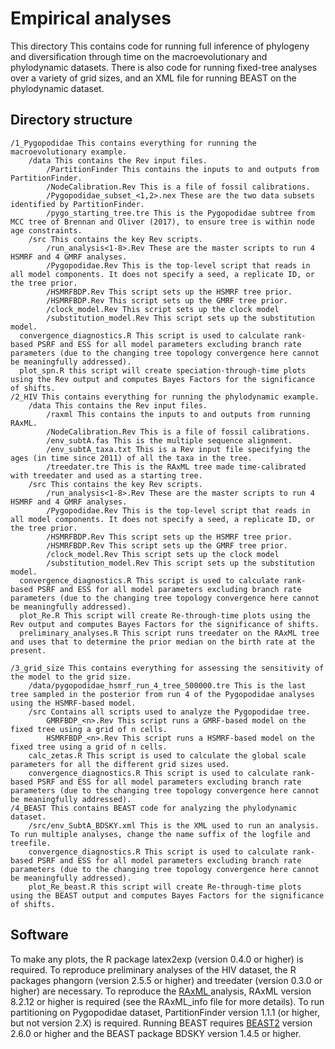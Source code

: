 # Empirical analyses
This directory This contains code for running full inference of phylogeny and diversification through time on the macroevolutionary and phylodynamic datasets.
There is also code for running fixed-tree analyses over a variety of grid sizes, and an XML file for running BEAST on the phylodynamic dataset.

## Directory structure
    /1_Pygopodidae This contains everything for running the macroevolutionary example.
        /data This contains the Rev input files.
            /PartitionFinder This contains the inputs to and outputs from PartitionFinder.
            /NodeCalibration.Rev This is a file of fossil calibrations.
            /Pygopodidae_subset_<1,2>.nex These are the two data subsets identified by PartitionFinder.
            /pygo_starting_tree.tre This is the Pygopodidae subtree from MCC tree of Brennan and Oliver (2017), to ensure tree is within node age constraints.
        /src This contains the key Rev scripts.
            /run_analysis<1-8>.Rev These are the master scripts to run 4 HSMRF and 4 GMRF analyses.
            /Pygopodidae.Rev This is the top-level script that reads in all model components. It does not specify a seed, a replicate ID, or the tree prior.
            /HSMRFBDP.Rev This script sets up the HSMRF tree prior.
            /HSMRFBDP.Rev This script sets up the GMRF tree prior.
            /clock_model.Rev This script sets up the clock model
            /substitution_model.Rev This script sets up the substitution model.
      convergence_diagnostics.R This script is used to calculate rank-based PSRF and ESS for all model parameters excluding branch rate parameters (due to the changing tree topology convergence here cannot be meaningfully addressed).
      plot_spn.R this script will create speciation-through-time plots using the Rev output and computes Bayes Factors for the significance of shifts.
    /2_HIV This contains everything for running the phylodynamic example.
        /data This contains the Rev input files.
            /raxml This contains the inputs to and outputs from running RAxML.
            /NodeCalibration.Rev This is a file of fossil calibrations.
            /env_subtA.fas This is the multiple sequence alignment.
            /env_subtA_taxa.txt This is a Rev input file specifying the ages (in time since 2011) of all the taxa in the tree.
            /treedater.tre This is the RAxML tree made time-calibrated with treedater and used as a starting tree.
        /src This contains the key Rev scripts.
            /run_analysis<1-8>.Rev These are the master scripts to run 4 HSMRF and 4 GMRF analyses.
            /Pygopodidae.Rev This is the top-level script that reads in all model components. It does not specify a seed, a replicate ID, or the tree prior.
            /HSMRFBDP.Rev This script sets up the HSMRF tree prior.
            /HSMRFBDP.Rev This script sets up the GMRF tree prior.
            /clock_model.Rev This script sets up the clock model
            /substitution_model.Rev This script sets up the substitution model.
      convergence_diagnostics.R This script is used to calculate rank-based PSRF and ESS for all model parameters excluding branch rate parameters (due to the changing tree topology convergence here cannot be meaningfully addressed).
      plot_Re.R This script will create Re-through-time plots using the Rev output and computes Bayes Factors for the significance of shifts.
      preliminary_analyses.R This script runs treedater on the RAxML tree and uses that to determine the prior median on the birth rate at the present.

    /3_grid_size This contains everything for assessing the sensitivity of the model to the grid size.
        /data/pygopodidae_hsmrf_run_4_tree_500000.tre This is the last tree sampled in the posterior from run 4 of the Pygopodidae analyses using the HSMRF-based model.
        /src Contains all scripts used to analyze the Pygopodidae tree.
            GMRFBDP_<n>.Rev This script runs a GMRF-based model on the fixed tree using a grid of n cells.
            HSMRFBDP_<n>.Rev This script runs a HSMRF-based model on the fixed tree using a grid of n cells.
        calc_zetas.R This script is used to calculate the global scale parameters for all the different grid sizes used.
        convergence_diagnostics.R This script is used to calculate rank-based PSRF and ESS for all model parameters excluding branch rate parameters (due to the changing tree topology convergence here cannot be meaningfully addressed).
    /4_BEAST This contains BEAST code for analyzing the phylodynamic dataset.
        /src/env_SubtA_BDSKY.xml This is the XML used to run an analysis. To run multiple analyses, change the name suffix of the logfile and treefile.
        convergence_diagnostics.R This script is used to calculate rank-based PSRF and ESS for all model parameters excluding branch rate parameters (due to the changing tree topology convergence here cannot be meaningfully addressed).
        plot_Re_beast.R this script will create Re-through-time plots using the BEAST output and computes Bayes Factors for the significance of shifts.


## Software
To make any plots, the R package latex2exp (version 0.4.0 or higher) is required.
To reproduce preliminary analyses of the HIV dataset, the R packages phangorn (version 2.5.5 or higher) and treedater (version 0.3.0 or higher) are necessary.
To reproduce the [RAxML ](https://cme.h-its.org/exelixis/web/software/raxml/index.html) analysis, RAxML version 8.2.12 or higher is required (see the RAxML_info file for more details).
To run partitioning on Pygopodidae dataset, PartitionFinder version 1.1.1 (or higher, but not version 2.X) is required.
Running BEAST requires [BEAST2](https://www.beast2.org/) version 2.6.0 or higher and the BEAST package BDSKY version 1.4.5 or higher.
